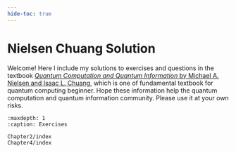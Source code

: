```yaml
---
hide-toc: true
---
```


# Nielsen Chuang Solution

Welcome! Here I include my solutions to exercises and questions in the textbook <u>*Quantum Computation and Quantum Information* by Michael A. Nielsen and Isaac L. Chuang</u>, which is one of fundamental textbook for quantum computing beginner. Hope these information help the quantum computation and quantum information community. Please use it at your own risks. 

```{toctree}
:maxdepth: 1
:caption: Exercises

Chapter2/index
Chapter4/index
```